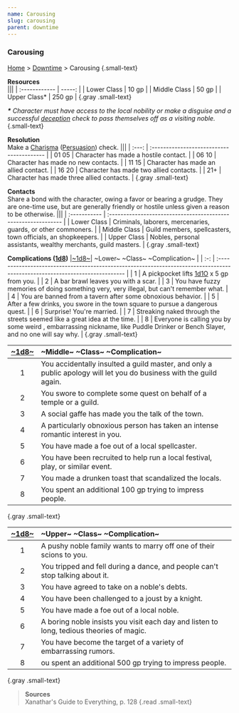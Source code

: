 ```yaml
---
name: Carousing
slug: carousing
parent: downtime
---
```

### Carousing
[Home](dm-operations-center) > [Downtime](downtime) > Carousing {.small-text}

**Resources**<br/>
|||
| :------------ | -----: |
| Lower Class   |  10 gp |
| Middle Class  |  50 gp |
| Upper Class*  | 250 gp |
{.gray .small-text}

***\*** Character must have access to the local nobility or make a disguise and a successful [deception](deception) check to pass themselves off as a visiting noble.* {.small-text}

**Resolution**<br/>
Make a [Charisma](charisma) ([Persuasion](persuasion)) check.
|||
| :---: | :---------------------------------------- |
| 01 05 | Character has made a hostile contact.     |
| 06 10 | Character has made no new contacts.       |
| 11 15 | Character has made an allied contact.     |
| 16 20 | Character has made two allied contacts.   |
|  21+  | Character has made three allied contacts. |
{.gray .small-text}

**Contacts**<br/>
Share a bond with the character, owing a favor or bearing a grudge. They are one-time use, but are generally friendly or hostile unless given a reason to be otherwise.
|||
| :----------- | :------------------------------------------------------------- |
| Lower Class  | Criminals, laborers, mercenaries, guards, or other commoners.  |
| Middle Class | Guild members, spellcasters, town officials, an shopkeepers.   |
| Upper Class  | Nobles, personal assistants, wealthy merchants, guild masters. |
{.gray .small-text}

**Complications ([1d8](/roll/1d8))**
|[~1d8~](/roll/1d8)|  ~Lower~ ~Class~ ~Complication~                                                                                 |
| :-: | :--------------------------------------------------------------------------------------------------------------------------- |
|  1  | A pickpocket lifts [1d1O](/roll/1d10) x 5 gp from you.                                                                       |
|  2  | A bar brawl leaves you with a scar.                                                                                          |
|  3  | You have fuzzy memories of doing something very, very illegal, but can't remember what.                                      |
|  4  | You are banned from a tavern after some obnoxious behavior.                                                                  |
|  5  | After a few drinks, you swore in the town square to pursue a dangerous quest.                                                |
|  6  | Surprise! You're married.                                                                                                    |
|  7  | Streaking naked through the streets seemed like a great idea at the time.                                                    |
|  8  | Everyone is calling you by some weird , embarrassing nickname, like Puddle Drinker or Bench Slayer, and no one will say why. |
{.gray .small-text}

|[~1d8~](/roll/1d8)| ~Middle~ ~Class~ ~Complication~                                                                                 |
| :-: | :--------------------------------------------------------------------------------------------------------------------------- |
|  1  | You accidentally insulted a guild master, and only a public apology will let you do business with the guild again.           |
|  2  | You swore to complete some quest on behalf of a temple or a guild.                                                           |
|  3  | A social gaffe has made you the talk of the town.                                                                            |
|  4  | A particularly obnoxious person has taken an intense romantic interest in you.                                               |
|  5  | You have made a foe out of a local spellcaster.                                                                              |
|  6  | You have been recruited to help run a local festival, play, or similar event.                                                |
|  7  | You made a drunken toast that scandalized the locals.                                                                        |
|  8  | You spent an additional 100 gp trying to impress people.                                                                             |
{.gray .small-text}

|[~1d8~](/roll/1d8)| ~Upper~ ~Class~ ~Complication~                                                                                  |
| :-: | :--------------------------------------------------------------------------------------------------------------------------- |
|  1  | A pushy noble family wants to marry off one of their scions to you.                                                          |
|  2  | You tripped and fell during a dance, and people can't stop talking about it.                                                 |
|  3  | You have agreed to take on a noble's debts.                                                                                  |
|  4  | You have been challenged to a joust by a knight.                                                                             |
|  5  | You have made a foe out of a local noble.                                                                                    |
|  6  | A boring noble insists you visit each day and listen to long, tedious theories of magic.                                     |
|  7  | You have become the target of a variety of embarrassing rumors.                                                              |
|  8  | ou spent an additional 500 gp trying to impress people.                                                                      |
{.gray .small-text}

> **Sources** <br/>
> Xanathar's Guide to Everything, p. 128
{.read .small-text}